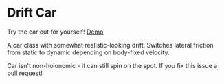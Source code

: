 # Drift Car

Try the car out for yourself! [Demo](https://raw.githubusercontent.com/michaelruppe/drift-car/example/index.html)

A car class with somewhat realistic-looking drift.
Switches lateral friction from static to dynamic depending on body-fixed velocity.

Car isn't non-holonomic - it can still spin on the spot. If you fix this issue a pull request!
